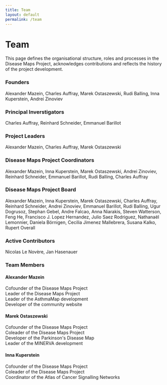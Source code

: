 ```yaml
---
title: Team
layout: default
permalink: /team
---
```


# Team

This page defines the organisational structure, roles and processes in the  Disease Maps Project, acknowledges contributions and reflects the history of the project development.

### Founders

Alexander Mazein, Charles Auffray, Marek Ostaszewski, Rudi Balling, Inna Kuperstein, Andrei Zinoviev

### Principal Inverstigators

Charles Auffray, Reinhard Schneider, Emmanuel Barillot

### Project Leaders

Alexander Mazein, Charles Auffray, Marek Ostaszewski

### Disease Maps Project Coordinators

Alexander Mazein, Inna Kuperstein, Marek Ostaszewski, Andrei Zinoviev, Reinhard Schneider, Emmanuel Barillot, Rudi Balling, Charles Auffray

### Disease Maps Project Board

Alexander Mazein, Inna Kuperstein, Marek Ostaszewski, Charles Auffray, Reinhard Schneider, Andrei Zinoviev, Emmanuel Barillot, Rudi Balling, Ugur Dogrusoz, Stephan Gebel, Andre Falcao, Anna Niarakis, Steven Watterson, Feng He, Francisco J. Lopez Hernandez, Julio Saez Rodriguez, Nathanaël Lemonnier, Daniela Börnigen, Cecilia Jimenez Mallebrera, Susana Kalko, Rupert Overall

### Active Contributors

Nicolas Le Novère, Jan Hasenauer

### Team Members

#### Alexander Mazein
Cofounder of the Disease Maps Project  
Leader of the Disease Maps Project  
Leader of the AsthmaMap development  
Developer of the community website  

#### Marek Ostaszewski 
Cofounder of the Disease Maps Project  
Coleader of the Disease Maps Project  
Developer of the Parkinson's Disease Map  
Leader of the MINERVA development  

#### Inna Kuperstein 
Cofounder of the Disease Maps Project  
Coleader of the Disease Maps Project  
Coordinator of the Atlas of Cancer Signalling Networks  



